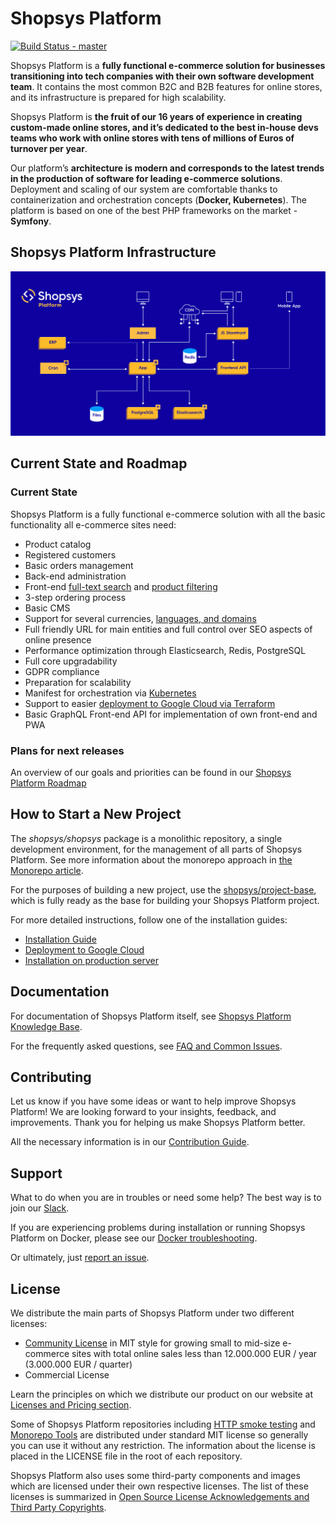 # Shopsys Platform

[![Build Status - master](https://github.com/shopsys/shopsys/workflows/Docker%20build/badge.svg?branch=master)](https://github.com/shopsys/shopsys/actions?query=workflow%3A%22Docker+build%22+branch%3A%22master%22)

Shopsys Platform is a **fully functional e-commerce solution for businesses transitioning into tech companies with their own software development team**.
It contains the most common B2C and B2B features for online stores, and its infrastructure is prepared for high scalability.

Shopsys Platform is **the fruit of our 16 years of experience in creating custom-made online stores, and it’s dedicated to the best in-house devs teams who work with online stores with tens of millions of Euros of turnover per year**.

Our platform’s **architecture is modern and corresponds to the latest trends in the production of software for leading e-commerce solutions**.
Deployment and scaling of our system are comfortable thanks to containerization and orchestration concepts (**Docker, Kubernetes**).
The platform is based on one of the best PHP frameworks on the market - **Symfony**.

## Shopsys Platform Infrastructure

![Shopsys Platform Infrastructure](./docs/img/shopsys-platform-infrastructure.png 'Shopsys Platform Infrastructure')

## Current State and Roadmap

### Current State

Shopsys Platform is a fully functional e-commerce solution with all the basic functionality all e-commerce sites need:

-   Product catalog
-   Registered customers
-   Basic orders management
-   Back-end administration
-   Front-end [full-text search](https://docs.shopsys.com/en/latest/model/front-end-product-searching/) and [product filtering](https://docs.shopsys.com/en/latest/model/front-end-product-filtering/)
-   3-step ordering process
-   Basic CMS
-   Support for several currencies, [languages, and domains](https://docs.shopsys.com/en/latest/introduction/domain-multidomain-multilanguage/)
-   Full friendly URL for main entities and full control over SEO aspects of online presence
-   Performance optimization through Elasticsearch, Redis, PostgreSQL
-   Full core upgradability
-   GDPR compliance
-   Preparation for scalability
-   Manifest for orchestration via [Kubernetes](https://docs.shopsys.com/en/latest/kubernetes/introduction-to-kubernetes/)
-   Support to easier [deployment to Google Cloud via Terraform](https://docs.shopsys.com/en/latest/kubernetes/how-to-deploy-ssfw-to-google-cloud-platform/)
-   Basic GraphQL Front-end API for implementation of own front-end and PWA

### Plans for next releases

An overview of our goals and priorities can be found in our [Shopsys Platform Roadmap](https://www.shopsys.com/product-roadmap/)

## How to Start a New Project

The _shopsys/shopsys_ package is a monolithic repository, a single development environment, for the management of all parts of Shopsys Platform.
See more information about the monorepo approach in [the Monorepo article](https://docs.shopsys.com/en/latest/introduction/monorepo/).

For the purposes of building a new project, use the [shopsys/project-base](https://github.com/shopsys/project-base),
which is fully ready as the base for building your Shopsys Platform project.

For more detailed instructions, follow one of the installation guides:

-   [Installation Guide](https://docs.shopsys.com/en/latest/installation/installation-guide/)
-   [Deployment to Google Cloud](https://docs.shopsys.com/en/latest/kubernetes/how-to-deploy-ssfw-to-google-cloud-platform/)
-   [Installation on production server](https://docs.shopsys.com/en/latest/installation/installation-using-docker-on-production-server/)

## Documentation

For documentation of Shopsys Platform itself, see [Shopsys Platform Knowledge Base](https://docs.shopsys.com/en/latest/).

For the frequently asked questions, see [FAQ and Common Issues](https://docs.shopsys.com/en/latest/introduction/faq-and-common-issues/).

## Contributing

Let us know if you have some ideas or want to help improve Shopsys Platform!
We are looking forward to your insights, feedback, and improvements.
Thank you for helping us make Shopsys Platform better.

All the necessary information is in our [Contribution Guide](./CONTRIBUTING.md).

## Support

What to do when you are in troubles or need some help?
The best way is to join our [Slack](https://join.slack.com/t/shopsysframework/shared_invite/zt-11wx9au4g-e5pXei73UJydHRQ7nVApAQ).

If you are experiencing problems during installation or running Shopsys Platform on Docker,
please see our [Docker troubleshooting](https://docs.shopsys.com/en/latest/docker/docker-troubleshooting/).

Or ultimately, just [report an issue](https://github.com/shopsys/shopsys/issues/new).

## License

We distribute the main parts of Shopsys Platform under two different licenses:

-   [Community License](./LICENSE) in MIT style for growing small to mid-size e-commerce sites with total online sales less than 12.000.000 EUR / year (3.000.000 EUR / quarter)
-   Commercial License

Learn the principles on which we distribute our product on our website at [Licenses and Pricing section](https://www.shopsys.com/licensing).

Some of Shopsys Platform repositories including [HTTP smoke testing](https://github.com/shopsys/http-smoke-testing) and [Monorepo Tools](https://github.com/shopsys/monorepo-tools) are distributed under standard MIT license so generally you can use it without any restriction.
The information about the license is placed in the LICENSE file in the root of each repository.

Shopsys Platform also uses some third-party components and images which are licensed under their own respective licenses.
The list of these licenses is summarized in [Open Source License Acknowledgements and Third Party Copyrights](./open-source-license-acknowledgements-and-third-party-copyrights.md).
